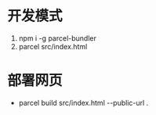 # 开发模式
1. npm i -g parcel-bundler
2. parcel src/index.html

# 部署网页
* parcel build src/index.html --public-url .